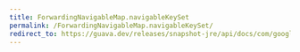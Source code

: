 ```yaml
---
title: ForwardingNavigableMap.navigableKeySet
permalink: /ForwardingNavigableMap.navigableKeySet/
redirect_to: https://guava.dev/releases/snapshot-jre/api/docs/com/google/common/collect/ForwardingNavigableMap.html#navigableKeySet--
---
```

